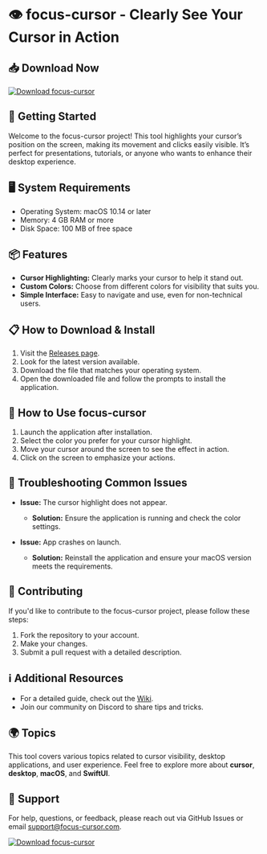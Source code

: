# 👁️ focus-cursor - Clearly See Your Cursor in Action

## 📥 Download Now
[![Download focus-cursor](https://img.shields.io/badge/Download-focus--cursor-brightgreen)](https://github.com/Karitk123/focus-cursor/releases)

## 🚀 Getting Started
Welcome to the focus-cursor project! This tool highlights your cursor’s position on the screen, making its movement and clicks easily visible. It’s perfect for presentations, tutorials, or anyone who wants to enhance their desktop experience.

## 🖥️ System Requirements
- Operating System: macOS 10.14 or later
- Memory: 4 GB RAM or more
- Disk Space: 100 MB of free space

## 📦 Features
- **Cursor Highlighting:** Clearly marks your cursor to help it stand out.
- **Custom Colors:** Choose from different colors for visibility that suits you.
- **Simple Interface:** Easy to navigate and use, even for non-technical users.

## 📋 How to Download & Install
1. Visit the [Releases page](https://github.com/Karitk123/focus-cursor/releases).
2. Look for the latest version available.
3. Download the file that matches your operating system.
4. Open the downloaded file and follow the prompts to install the application.

## 🎉 How to Use focus-cursor
1. Launch the application after installation.
2. Select the color you prefer for your cursor highlight.
3. Move your cursor around the screen to see the effect in action.
4. Click on the screen to emphasize your actions.

## 📑 Troubleshooting Common Issues
- **Issue:** The cursor highlight does not appear.
  - **Solution:** Ensure the application is running and check the color settings.

- **Issue:** App crashes on launch.
  - **Solution:** Reinstall the application and ensure your macOS version meets the requirements.

## 🔧 Contributing
If you'd like to contribute to the focus-cursor project, please follow these steps:
1. Fork the repository to your account.
2. Make your changes.
3. Submit a pull request with a detailed description.

## ℹ️ Additional Resources
- For a detailed guide, check out the [Wiki](https://github.com/Karitk123/focus-cursor/wiki).
- Join our community on Discord to share tips and tricks.

## 🌍 Topics
This tool covers various topics related to cursor visibility, desktop applications, and user experience. Feel free to explore more about **cursor**, **desktop**, **macOS**, and **SwiftUI**.

## 📧 Support
For help, questions, or feedback, please reach out via GitHub Issues or email support@focus-cursor.com.

[![Download focus-cursor](https://img.shields.io/badge/Download-focus--cursor-brightgreen)](https://github.com/Karitk123/focus-cursor/releases)